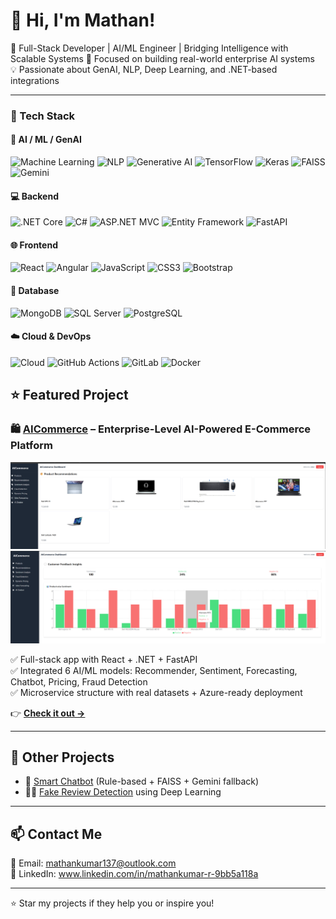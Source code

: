 # 👋 Hi, I'm Mathan!

🚀 Full-Stack Developer | AI/ML Engineer | Bridging Intelligence with Scalable Systems
🎯 Focused on building real-world enterprise AI systems  
💡 Passionate about GenAI, NLP, Deep Learning, and .NET-based integrations

---

### 🧰 Tech Stack

#### 🧠 AI / ML / GenAI  
![Machine Learning](https://img.shields.io/badge/Machine%20Learning-0A192F?logo=scikit-learn&logoColor=white)
![NLP](https://img.shields.io/badge/NLP-8E44AD?logo=spacy&logoColor=white)
![Generative AI](https://img.shields.io/badge/Generative%20AI-FF6F61?logo=openai&logoColor=white)
![TensorFlow](https://img.shields.io/badge/TensorFlow-FF6F00?logo=tensorflow&logoColor=white)
![Keras](https://img.shields.io/badge/Keras-D00000?logo=keras&logoColor=white)
![FAISS](https://img.shields.io/badge/FAISS-3178C6?logo=python&logoColor=white)
![Gemini](https://img.shields.io/badge/Gemini%20AI-4285F4?logo=google&logoColor=white)

#### 💻 Backend  
![.NET Core](https://img.shields.io/badge/.NET%20Core-512BD4?logo=dotnet&logoColor=white)
![C#](https://img.shields.io/badge/C%23-239120?logo=csharp&logoColor=white)
![ASP.NET MVC](https://img.shields.io/badge/ASP.NET%20MVC-68217A?logo=dotnet&logoColor=white)
![Entity Framework](https://img.shields.io/badge/Entity%20Framework-512BD4?logo=dotnet&logoColor=white)
![FastAPI](https://img.shields.io/badge/FastAPI-009688?logo=fastapi&logoColor=white)

#### 🌐 Frontend  
![React](https://img.shields.io/badge/React-61DAFB?logo=react&logoColor=white)
![Angular](https://img.shields.io/badge/Angular-DD0031?logo=angular&logoColor=white)
![JavaScript](https://img.shields.io/badge/JavaScript-F7DF1E?logo=javascript&logoColor=black)
![CSS3](https://img.shields.io/badge/CSS3-1572B6?logo=css3&logoColor=white)
![Bootstrap](https://img.shields.io/badge/Bootstrap-7952B3?logo=bootstrap&logoColor=white)

#### 💾 Database  
![MongoDB](https://img.shields.io/badge/MongoDB-47A248?logo=mongodb&logoColor=white)
![SQL Server](https://img.shields.io/badge/SQL%20Server-CC2927?logo=microsoftsqlserver&logoColor=white)
![PostgreSQL](https://img.shields.io/badge/PostgreSQL-336791?logo=postgresql&logoColor=white)

#### ☁️ Cloud & DevOps  
![Cloud](https://img.shields.io/badge/Cloud-Enabled-0A66C2?logo=cloudflare&logoColor=white)
![GitHub Actions](https://img.shields.io/badge/GitHub%20Actions-2088FF?logo=githubactions&logoColor=white)
![GitLab](https://img.shields.io/badge/GitLab-FC6D26?logo=gitlab&logoColor=white)
![Docker](https://img.shields.io/badge/Docker-2496ED?logo=docker&logoColor=white)

## ⭐ Featured Project

### 🛍️ [AICommerce](https://github.com/MathanGit-1/AICommerce) – Enterprise-Level AI-Powered E-Commerce Platform

<img src="https://raw.githubusercontent.com/MathanGit-1/AICommerce/main/assets/product_recommendations.png" width="700"/>
<img src="https://raw.githubusercontent.com/MathanGit-1/AICommerce/main/assets/Customer_feedback_insights.png" width="700"/>

✅ Full-stack app with React + .NET + FastAPI  
✅ Integrated 6 AI/ML models: Recommender, Sentiment, Forecasting, Chatbot, Pricing, Fraud Detection  
✅ Microservice structure with real datasets + Azure-ready deployment

👉 **[Check it out →](https://github.com/MathanGit-1/AICommerce)**

---

## 📌 Other Projects

- 🤖 [Smart Chatbot](https://github.com/MathanGit-1/chatbot) (Rule-based + FAISS + Gemini fallback)
- 🕵️‍♂️ [Fake Review Detection](https://github.com/MathanGit-1/fake-review-detection) using Deep Learning

---

## 📫 Contact Me

📧 Email: mathankumar137@outlook.com  
💼 LinkedIn: www.linkedin.com/in/mathankumar-r-9bb5a118a 

---

⭐ Star my projects if they help you or inspire you!

